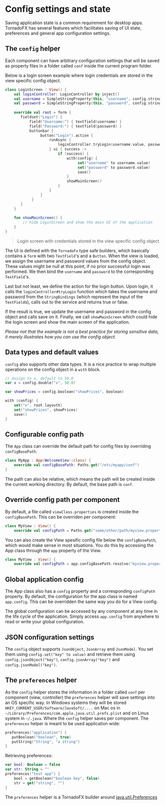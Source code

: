 # Config settings and state

Saving application state is a common requirement for desktop apps. TornadoFX has several features which facilitates saving of UI state, preferences and general app configuration settings.

## The `config` helper

Each component can have arbitrary configuration settings that will be saved as property files in a folder called `conf` inside the current program folder.

Below is a login screen example where login credentials are stored in the view specific config object.

```kotlin
class LoginScreen : View() {
    val loginController: LoginController by inject()
    val username = SimpleStringProperty(this, "username", config.string("username"))
    val password = SimpleStringProperty(this, "password", config.string("password"))
    
    override val root = form {
       fieldset("Login") {
           field("Username:") { textfield(username) }
           field("Password:") { textfield(password) }
           buttonbar {
                button("Login").action {
                    runAsync {
                        loginController.tryLogin(username.value, password.value)
                    } ui { success ->
                        if (success) {
                            with(config) {
                                 set("username" to username.value)
                                 set("password" to password.value)
                                 save()
                            }
                            showMainScreen()
                        }
                    }
                }
            }
       }
    }
    
    fun showMainScreen() {
        // hide LoginScreen and show the main UI of the application
    }
}
```
> Login screen with credentials stored in the view specific config object

The UI is defined with the `TornadoFx` type safe builders, which basically contains a `form` with two `TextField`'s and a `Button`.
When the view is loaded, we assign the username and password values from the config object.
These values might be null at this point, if no prior successful login was performed.
We then bind the `username` and `password` to the corresponding `TextField`'s.

Last but not least, we define the action for the login button. Upon login, it calls the `loginController#tryLogin` function which takes the username and password from the `StringBindings` (which represent the input of the `TextField`s),
calls out to the service and returns true or false.

If the result is true, we update the username and password in the config object and calls save on it. Finally, we call `showMainScreen` which could hide the login screen and show the main screen of the application.

_Please not that the example is not a best practice for storing sensitive data, it merely illustrates how you can use the config object._

## Data types and default values

`config` also supports other data types. It is a nice practice to wrap multiple operations on the config object in a `with` block.

```kotlin
// Assign to x, default to 50.0
var x = config.double("x", 50.0)

var showPrices = config.boolean("showPrices", boolean)

with (config) {
    set("x", root.layoutX)
    set("showPrices", showPrices)
    save()
}
```

## Configurable config path

The `App` class can override the default path for config files by overriding `configBasePath`.

```kotlin
class MyApp : App(WelcomeView::class) {
    override val configBasePath: Paths.get("/etc/myapp/conf")
}
```

The path can also be relative, which means the path will be created inside the current working directory. By default, the base path is `conf`.

## Override config path per component

By default, a file called `viewClass.properties` is created inside the `configBasePath`. This can be overriden per component:

```kotlin
class MyView : View() {
    override val configPath = Paths.get("some/other/path/myview.properties")
```

You can also create the View spesific config file below the `configBasePath`, which would make sense in most situations. You do this by accessing the App class through the `app` property of the View.

```kotlin
class MyView : View() {
    override val configPath = app.configBasePath.resolve("myview.properties")
```

## Global application config

The App class also has a `config` property and a corresponding `configPath` property. By default, the configuration for the app class is named `app.config`. This can be overridden the same way you do for a View config.

The global configuration can be accessed by any component at any time in the life cycle of the application. Simply access `app.config` from anywhere to read or write your global configuration.

## JSON configuration settings

The `config` object supports `JsonObject`, `JsonArray` and `JsonModel`. You set them using `config.set("key" to value)` and retrieve them using `config.jsonObject("key")`, `config.jsonArray("key")` and `config.jsonModel("key")`.

## The `preferences` helper

As the `config` helper stores the information in a folder called `conf` per component (view, controller) the `preferences` helper will save settings into an OS specific way. In Windows systems they will be stored `HKEY_CURRENT_USER/Software/JavaSoft/....` on Mac os in `~/Library/Preferences/com.apple.java.util.prefs.plist` and on Linux system in `~/.java`. Where the `config` helper saves per component. The `preferences` helper is meant to be used application wide:

```kotlin
preferences("application") {
   putBoolean("boolean", true)
   putString("String", "a string")
}
```
Retrieving preferences:

```kotlin
var bool: Boolean = false
var str: String = ""
preferences("test app") {
    bool = getBoolean("boolean key", false)
    str = get("string", "")
}
```

The `preferences` helper is a TornadoFX builder around [java.util.Preferences](http://docs.oracle.com/javase/8/docs/technotes/guides/preferences/overview.html)
